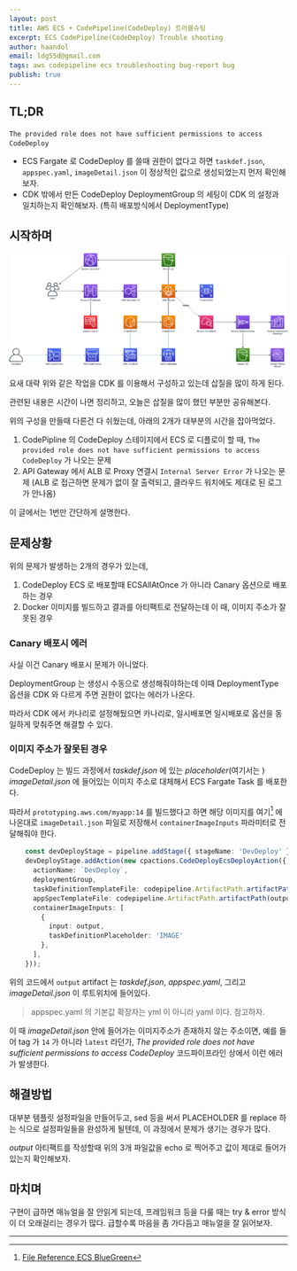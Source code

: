 ```yaml
---
layout: post
title: AWS ECS + CodePipeline(CodeDeploy) 트러블슈팅
excerpt: ECS CodePipeline(CodeDeploy) Trouble shooting
author: haandol
email: ldg55d@gmail.com
tags: aws codepipeline ecs troubleshooting bug-report bug
publish: true
---
```


## TL;DR

`The provided role does not have sufficient permissions to access CodeDeploy`

* ECS Fargate 로 CodeDeploy 를 쓸때 권한이 없다고 하면 `taskdef.json`, `appspec.yaml`, `imageDetail.json` 이 정상적인 값으로 생성되었는지 먼저 확인해보자.
* CDK 밖에서 만든 CodeDeploy DeploymentGroup 의 세팅이 CDK 의 설정과 일치하는지 확인해보자. (특히 배포방식에서 DeploymentType)

## 시작하며

![](/assets/img/20200416/fargate-cicd.png)

요새 대략 위와 같은 작업을 CDK 를 이용해서 구성하고 있는데 삽질을 많이 하게 된다.

관련된 내용은 시간이 나면 정리하고, 오늘은 삽질을 많이 했던 부분만 공유해본다.

위의 구성을 만들때 다른건 다 쉬웠는데, 아래의 2개가 대부분의 시간을 잡아먹었다.

1. CodePipline 의 CodeDeploy 스테이지에서 ECS 로 디플로이 할 때, `The provided role does not have sufficient permissions to access CodeDeploy` 가 나오는 문제
2. API Gateway 에서 ALB 로 Proxy 연결시 `Internal Server Error` 가 나오는 문제 (ALB 로 접근하면 문제가 없이 잘 출력되고, 클라우드 워치에도 제대로 된 로그가 안나옴)

이 글에서는 1번만 간단하게 설명한다.

## 문제상황

위의 문제가 발생하는 2개의 경우가 있는데,

1. CodeDeploy ECS 로 배포할때 ECSAllAtOnce 가 아니라 Canary 옵션으로 배포하는 경우
2. Docker 이미지를 빌드하고 결과를 아티팩트로 전달하는데 이 때, 이미지 주소가 잘못된 경우

### Canary 배포시 에러

사실 이건 Canary 배포시 문제가 아니었다. 

DeploymentGroup 는 생성시 수동으로 생성해줘야하는데 이때 DeploymentType 옵션을 CDK 와 다르게 주면 권한이 없다는 에러가 나온다.

따라서 CDK 에서 카나리로 설정해뒀으면 카나리로, 일시배포면 일시배포로 옵션을 동일하게 맞춰주면 해결할 수 있다.

### 이미지 주소가 잘못된 경우

CodeDeploy 는 빌드 과정에서 *taskdef.json* 에 있는 *placeholder*(여기서는 <IMAGE>) *imageDetail.json* 에 들어있는 이미지 주소로 대체해서 ECS Fargate Task 를 배포한다. 

따라서 `prototyping.aws.com/myapp:14` 를 빌드했다고 하면 해당 이미지를 여기[^1] 에 나온대로 `imageDetail.json` 파일로 저장해서 `containerImageInputs` 파라미터로 전달해줘야 한다.

```typescript
    const devDeployStage = pipeline.addStage({ stageName: 'DevDeploy' });
    devDeployStage.addAction(new cpactions.CodeDeployEcsDeployAction({
      actionName: `DevDeploy`,
      deploymentGroup,
      taskDefinitionTemplateFile: codepipeline.ArtifactPath.artifactPath(output.artifactName!, 'taskdef.json'),
      appSpecTemplateFile: codepipeline.ArtifactPath.artifactPath(output.artifactName!, 'appspec.yaml'),
      containerImageInputs: [
        {
          input: output,
          taskDefinitionPlaceholder: 'IMAGE'
        },
      ],
    }));
```

위의 코드에서 `output` artifact 는  *taskdef.json*, *appspec.yaml*, 그리고 *imageDetail.json* 이 루트위치에 들어있다.

> appspec.yaml 의 기본값 확장자는 yml 이 아니라 yaml 이다. 참고하자.

이 때 *imageDetail.json* 안에 들어가는 이미지주소가 존재하지 않는 주소이면, 예를 들어 tag 가 `14` 가 아니라 `latest` 라던가, *The provided role does not have sufficient permissions to access CodeDeploy* 코드파이프라인 상에서 이런 에러가 발생한다.

## 해결방법

대부분 템플릿 설정파일을 만들어두고, sed 등을 써서 PLACEHOLDER 를 replace 하는 식으로 설정파일들을 완성하게 될텐데, 이 과정에서 문제가 생기는 경우가 많다.

*output* 아티팩트를 작성할때 위의 3개 파일값을 echo 로 찍어주고 값이 제대로 들어가있는지 확인해보자.

## 마치며

구현이 급하면 매뉴얼을 잘 안읽게 되는데, 프레임워크 등을 다룰 때는 try & error 방식이 더 오래걸리는 경우가 많다.
급할수록 마음을 좀 가다듬고 매뉴얼을 잘 읽어보자.

----

[^1]: [File Reference ECS BlueGreen](https://docs.aws.amazon.com/ko_kr/codepipeline/latest/userguide/file-reference.html#file-reference-ecs-bluegreen)